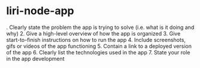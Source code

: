 # liri-node-app

. Clearly state the problem the app is trying to solve (i.e. what is it doing and why)
2. Give a high-level overview of how the app is organized
3. Give start-to-finish instructions on how to run the app
4. Include screenshots, gifs or videos of the app functioning
5. Contain a link to a deployed version of the app
6. Clearly list the technologies used in the app
7. State your role in the app development